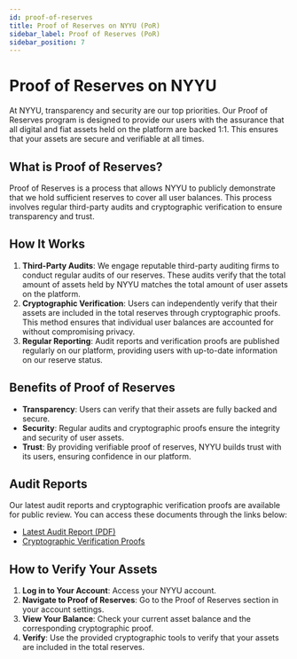```yaml
---
id: proof-of-reserves
title: Proof of Reserves on NYYU (PoR)
sidebar_label: Proof of Reserves (PoR)
sidebar_position: 7
---
```


# Proof of Reserves on NYYU

At NYYU, transparency and security are our top priorities. Our Proof of Reserves program is designed to provide our users with the assurance that all digital and fiat assets held on the platform are backed 1:1. This ensures that your assets are secure and verifiable at all times.

## What is Proof of Reserves?

Proof of Reserves is a process that allows NYYU to publicly demonstrate that we hold sufficient reserves to cover all user balances. This process involves regular third-party audits and cryptographic verification to ensure transparency and trust.

## How It Works

1. **Third-Party Audits**: We engage reputable third-party auditing firms to conduct regular audits of our reserves. These audits verify that the total amount of assets held by NYYU matches the total amount of user assets on the platform.
2. **Cryptographic Verification**: Users can independently verify that their assets are included in the total reserves through cryptographic proofs. This method ensures that individual user balances are accounted for without compromising privacy.
3. **Regular Reporting**: Audit reports and verification proofs are published regularly on our platform, providing users with up-to-date information on our reserve status.

## Benefits of Proof of Reserves

- **Transparency**: Users can verify that their assets are fully backed and secure.
- **Security**: Regular audits and cryptographic proofs ensure the integrity and security of user assets.
- **Trust**: By providing verifiable proof of reserves, NYYU builds trust with its users, ensuring confidence in our platform.

## Audit Reports

Our latest audit reports and cryptographic verification proofs are available for public review. You can access these documents through the links below:

- [Latest Audit Report (PDF)](https://nyyu.io/audit-report)
- [Cryptographic Verification Proofs](https://nyyu.io/verification-proofs)

## How to Verify Your Assets

1. **Log in to Your Account**: Access your NYYU account.
2. **Navigate to Proof of Reserves**: Go to the Proof of Reserves section in your account settings.
3. **View Your Balance**: Check your current asset balance and the corresponding cryptographic proof.
4. **Verify**: Use the provided cryptographic tools to verify that your assets are included in the total reserves.
